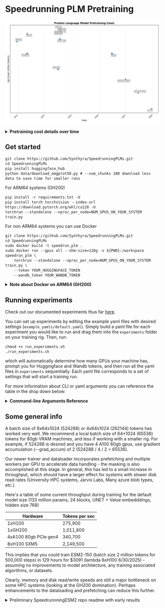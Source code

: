 # Speedrunning PLM Pretraining

![Speedrunning PLM Pretraining](docs/assets/model_costs.png)

<details>
<summary><strong>Pretraining cost details over time</strong></summary>

ESM-1b
- 4.25 hours per epoch, 56 epochs, 128 V100 GPUs
- [Source](https://epoch.ai/data/notable-ai-models)
- 238 hours x 128 gpus is 30,464 V100 hours
- 8xV100 on AWS is ~$24.48 [on demand](https://instances.vantage.sh/aws/ec2/p3.16xlarge)
- Assume 1/2 of that per hours because of scale and year is 2020, but the GPUs were newer so this is generous
- $1.53 gpu/hour * 30,464 hours is $46,610

ProtBERT, ProtT5, Progen2
- Estimated from [here](https://epoch.ai/data/notable-ai-models)

ESM2-15B
- Approximated at $1.5 million USD
- [Source](https://www.biorxiv.org/content/10.1101/2024.09.23.614603v1.full)
ESM2-3B
- Roughly 1/2 of 15B FLOPs
- [Source](https://github.com/facebookresearch/esm/discussions/414)
ESM2-650M
- Roughly 1/4 of 3B FLOPs
- [Source](https://github.com/facebookresearch/esm/discussions/414)
ESM2-150M
- Approximated at 1/4 of 650M FlOPs
ESM2-35M
- Approximated at 1/4 of 150M FlOPs
ESM2-8M
- Approximated at 1/4 of 35M FlOPs

ESM3-98B
- We don't have much details about training cost beyond FLOPs at 1.07E24 from the [paper](https://www.science.org/doi/10.1126/science.ads0018)
- If we assume same FLOP per dollar efficiency of [Llama 3.1-405B](https://epoch.ai/data/notable-ai-models) we get 1.34E-18 $/FLOP
- So that's ~$1.4 million for ESM3 training
</details>


## Get started

```
git clone https://github.com/Synthyra/SpeedrunningPLMs.git
cd SpeedrunningPLMs
pip install huggingface_hub
python data/download_omgprot50.py # --num_chunks 100 download less data to save time for smaller runs
```

For ARM64 systems (GH200)
```
pip install -r requirements.txt -U
pip install torch torchvision --index-url https://download.pytorch.org/whl/cu128 -U
torchrun --standalone --nproc_per_node=NUM_GPUS_ON_YOUR_SYSTEM train.py
```

For non ARM64 systems you can use Docker
```
git clone https://github.com/Synthyra/SpeedrunningPLMs.git
cd SpeedrunningPLMs
sudo docker build -t speedrun_plm .
sudo docker run --gpus all --shm-size=128g -v ${PWD}:/workspace speedrun_plm \
    torchrun --standalone --nproc_per_node=NUM_GPUS_ON_YOUR_SYSTEM train.py \
    --token YOUR_HUGGINGFACE_TOKEN
    --wandb_token YOUR_WANDB_TOKEN
```

<details>
<summary><strong>Note about Docker on ARM64 (GH200)</strong></summary>

Currently, the docker image results in various issues on ARM64 systems.

<pre>
  File "/usr/local/lib/python3.12/site-packages/torch/_inductor/scheduler.py", line 3432, in create_backend
    raise RuntimeError(
torch._dynamo.exc.BackendCompilerFailed: backend='inductor' raised:
RuntimeError: Cannot find a working triton installation. Either the package is not installed or it is too old. More information on installing Triton can be found at https://github.com/openai/triton

Set TORCH_LOGS="+dynamo" and TORCHDYNAMO_VERBOSE=1 for more information


You can suppress this exception and fall back to eager by setting:
    import torch._dynamo
    torch._dynamo.config.suppress_errors = True
</pre>

Suppressing dynamo leads to its own error. There is something delicate going on here.

If you know how to get our docker image working (or a solution with different container software) on GH200 please open an issue or pull request! There is some triton version mismatch that breaks the <code>torch.compile</code>. So in principle the docker image works for GH200 without <code>torch.compile</code>, but obviously that is not ideal.

</details>

## Running experiments

Check out our documented experiments thus far [here](https://synthyra.github.io/SpeedrunningPLMs/).

You can set up experiments by editing the example yaml files with desired settings (`example_yamls/default.yaml`). Simply build a yaml file for each experiment you would like to run and drag them into the `experiments` folder on your training rig. Then, run:

```
chmod +x run_experiments.sh
./run_experiments.sh
```

which will automatically determine how many GPUs your machine has, prompt you for Huggingface and Wandb tokens, and then run all the yaml files in `experiments` sequentially. Each yaml file corresponds to a set of settings that will start a training run.

For more information about CLI or yaml arguments you can reference the table in the drop down below:

<details>
<summary><strong>Command-line Arguments Reference</strong></summary>

| Argument | Type | Default | Description |
|----------|------|---------|-------------|
| <code>--yaml_path</code> | str | None | Path to YAML file with experiment configuration. CLI arguments override YAML. |
| <code>--token</code> | str | None | HuggingFace token (required for model saving/uploading). Prompted if not provided. |
| <code>--wandb_token</code> | str | None | Weights & Biases API token (for experiment tracking). Prompted if not provided. |
| <code>--log_name</code> | str | None | Name for the log file and wandb run. If not set, a random UUID is used. |
| <code>--bugfix</code> | flag | False | Use small batch size and max length for debugging. |
| <code>--save_path</code> | str | "Synthyra/speedrun_test" | Path to save the model and report to wandb. |
| <code>--seed</code> | int | 42 | Random seed for reproducibility. |
| <code>--clear_cache_every</code> | int | 1000 | Clear CUDA cache every N steps. |
| <code>--grad_clip</code> | float | 0.0 | Gradient clipping value (0 to disable). |
| <code>--hidden_size</code> | int | 768 | Hidden size of the model. |
| <code>--num_attention_heads</code> | int | 6 | Number of attention heads. |
| <code>--num_hidden_layers</code> | int | 24 | Number of hidden layers. |
| <code>--num_att_tokens</code> | int | 512 | Number of attention tokens. |
| <code>--vocab_size</code> | int | 33 | Vocabulary size. |
| <code>--expansion_ratio</code> | float | 2.6667 | Expansion ratio for MLP (e.g., 8/3). |
| <code>--soft_logit_cap</code> | float | 32.0 | Soft logit cap for output logits. |
| <code>--attention_soft_cap</code> | float | 64.0 | Attention softmax cap. |
| <code>--add_att_soft_cap</code> | bool | True | Whether to add attention softmax cap. |
| <code>--p_attention</code> | flag | False | Use P attention variant. |
| <code>--tie_embeddings</code> | flag | False | Tie input and output embeddings. |
| <code>--unet</code> | bool | True | Use UNet architecture. |
| <code>--input_bin</code> | str | "data/omgprot50/omgprot50_train_*.bin" | Input training bin files pattern. |
| <code>--input_valid_bin</code> | str | "data/omgprot50/omgprot50_valid_*.bin" | Input validation bin files pattern. |
| <code>--input_test_bin</code> | str | "data/omgprot50/omgprot50_test_*.bin" | Input test bin files pattern. |
| <code>--mlm</code> | bool | False | Use masked language modeling objective. |
| <code>--mask_rate</code> | float | 0.2 | Mask rate for masked language modeling. |
| <code>--batch_size</code> | int | 524288 | Total batch size in tokens (default: 8*64*1024). |
| <code>--grad_accum</code> | int | 1 | Gradient accumulation steps. |
| <code>--num_steps</code> | int | 50000 | Number of training steps. |
| <code>--cooldown_steps</code> | int | 5000 | Number of cooldown steps after main training. |
| <code>--max_length</code> | int | 1024 | Maximum sequence length. |
| <code>--scheduler_type</code> | str | "cosine" | Scheduler type for learning rate. |
| <code>--lr_warmup_steps</code> | int | 1000 | Number of warmup steps for learning rate. |
| <code>--lr</code> | float | 0.001 | Learning rate for Adam optimizer (when not using Muon). |
| <code>--lr_embed</code> | float | 0.06 | Learning rate for embeddings. |
| <code>--lr_head</code> | float | 0.008 | Learning rate for head. |
| <code>--lr_scalar</code> | float | 0.04 | Learning rate for scalar parameters. |
| <code>--use_muon</code> | bool | True | Use Muon optimizer for hidden layers. |
| <code>--lr_hidden</code> | float | 0.05 | Learning rate for hidden layers (Muon). |
| <code>--muon_momentum_warmup_steps</code> | int | 300 | Steps for Muon momentum warmup (0.85 → 0.95). |
| <code>--eval_every</code> | int | 1000 | Evaluate on validation set every N steps. |
| <code>--hf_model_name</code> | str | "Synthyra/speedrun" | HuggingFace model name for saving. |
| <code>--save_every</code> | int | None | Save checkpoint every N steps (if set). |
| <code>--num_workers</code> | int | 4 | Number of workers for optimized dataloader. |
| <code>--prefetch_factor</code> | int | 2 | Prefetch factor for optimized dataloader. |

</details>


## Some general info
A batch size of 8x64x1024 (524288) or 4x64x1024 (262144) tokens has worked very well. We recommend a local batch size of 64*1024 (65536) tokens for 80gb VRAM machines, and less if working with a smaller rig. For example, if 524288 is desired and you have 4 A100 80gb gpus, use gradient accumulation (--grad_accum) of 2 (524288 / 4 / 2 = 65536).

Our newer trainer and dataloader incorporates prefetching and multiple workers per GPU to accelerate data handling - the masking is also accomplished at this stage. In general, this has led to a small increase in throughput, which should have a larger effect for systems with slower disk read rates (University HPC systems, Jarvis Labs, Many azure blob types, etc.).

Here's a table of some current throughput during training for the default model size (133 million params, 24 blocks, UNET + Value embedddings, hidden size 768)

|Hardware |Tokens per sec|
|---------|--------------|
| 1xH100  | 275,900 |
| 1xGH200 | 1,011,800 |
|4xA100 80gb PCIe gen4| 340,700 |
|8xH100 SXM5 | 2,149,500 |

This implies that you could train ESM2-150 (batch size 2 million tokens for 500,000 steps) in 129 hours for $3091 (lambda 8xH100 6/30/2025) - assuming no improvements to model architecture, any training associated algorithms, or datasets.

Clearly, memory and disk read/write speeds are still a major bottleneck on some HPC systems (looking at the GH200 domination). Perhaps enhancements to the dataloading and prefetching can reduce this further. 

<details>
<summary>Preliminary SpeedrunnningESM2 repo readme with early results</summary>
# Replicating ESM2 at the speed of sound
This repo is an open-source collaboration to reproduce ESM2 models with the same or less parameters in as little time as possible, inspired by the fantastic [modded-nanogpt](https://github.com/KellerJordan/modded-nanogpt) repo. Mostly interested in 8xH100 or 1xH200 runs which are currently available through many vendors.

## Quick Start

Setup environment and train ESM2

```
git clone https://github.com/Synthyra/SpeedRunningESM2
cd SpeedRunningESM2
pip install -r requirements.txt
pip install --pre torch==2.6.0.dev20241203+cu124 torchvision==0.20.0.dev20241204 --index-url https://download.pytorch.org/whl/nightly/cu124 --upgrade
python data/download_omgprot50.py # --num_chunks 10 you can download less chunks to save time
./run.sh
```
torchvision is needed to fix an import error with transformers. You might need a different version of torch for consumer cards, all the code is tested on Hopper GPUs.

## Benchmarks to match
[OMGprot50](https://huggingface.co/datasets/Synthyra/omg_prot50) validation and test sets, 15% BERT-like MLM objective.
Loss is standard cross-entropy loss, perplexity $e^{loss}$. [Sequence reconstruction metrics](https://github.com/Synthyra/SpeedRunningESM2/blob/master/benchmark_esm.py) are calculated via exact match betweeen predictions and labels and weighted averages.

Validation set, random 10,000 sequences from OMGprot50.
| model | loss &darr;   | perplexity &darr; | precision &uarr; | recall &uarr; | f1 &uarr; | accuracy &uarr; | mcc &uarr;|
|-----------|--------|------------|-----------|--------|--------|----------|--------|
| ESM2-8M   | 2.4662 | 11.7775    | 0.3074    | 0.2780 | 0.2726 | 0.2780   | 0.2262 |
| ESM2-35M  | 2.3572 | 10.5613    | 0.3464    | 0.3205 | 0.3161 | 0.3205   | 0.2726 |
| ESM2-150M | 2.2550 | 9.5349     | 0.3806    | 0.3596 | 0.3560 | 0.3596   | 0.3152 |
| ESMC-300M | 2.1996 | 9.0214     | 0.3936    | 0.3648 | 0.3605 | 0.3648   | 0.3206 |
| ESMC-600M | 2.1549 | 8.6267     | 0.4068    | 0.3802 | 0.3762 | 0.3802   | 0.3373 |
| ESM2-650M | 2.1382 | 8.4841     | 0.4218    | 0.4024 | 0.4000 | 0.4024   | 0.3615 |

Test set, random 10,000 sequences from OMGprot50 and 3,000+ newly discovered sequences after OMGprot50 creation (well after ESM2 training date).
| model | loss &darr; | perplexity &darr; | precision &uarr; | recall &uarr; | f1 &uarr; | accuracy &uarr; | mcc &uarr;|
|-----------|--------|------------|-----------|--------|--------|----------|--------|
| ESM2-8M   | 2.4520 | 11.6116    | 0.3079    | 0.2780 | 0.2735 | 0.2780   | 0.2274 |
| ESM2-35M  | 2.3063 | 10.0374    | 0.3616    | 0.3380 | 0.3346 | 0.3380   | 0.2928 |
| ESM2-150M | 2.1587 | 8.6602     | 0.4149    | 0.3973 | 0.3949 | 0.3973   | 0.3568 |
| ESMC-300M | 2.0523 | 7.7854     | 0.4549    | 0.4296 | 0.4278 | 0.4296   | 0.3916 |
| ESMC-600M | 1.9942 | 7.3466     | 0.4741    | 0.4516 | 0.4498 | 0.4516   | 0.4152 |
| ESM2-650M | 1.9980 | 7.3743     | 0.4723    | 0.4576 | 0.4561 | 0.4576   | 0.4217 |

These match the [results](https://github.com/Synthyra/SpeedRunningESM2/pull/2#issue-2756280840) from the original paper well.


## Successful runs showcase

|~Matches |Parameters|Time      |Hardware |Log | Val loss |
|---------|----------|----------|---------|----|----------|
|ESM2-150|140M      |9.44 hours |1 x GH200|[Link](https://github.com/Synthyra/SpeedRunningESM2/blob/master/logs_to_keep/f48932cb-f41f-4c0c-8f24-90c839e9dc9e.txt)| 2.2272 |
|ESMC-300|44M       |7.01 hours |4 x 4090 |[Link](https://gist.github.com/lapp0/8553e911c649eea11cc2d7426f26eab6)                                        | 2.1906 |

|~Matches |Parameters|Time      |Hardware |Log | Val loss | Test loss |
|---------|----------|----------|---------|----|----------|-----------|
|ESM2-150|132M      |9.00 hours |1 x GH200|[Link](https://github.com/Synthyra/SpeedRunningESM2/blob/master/logs_to_keep/e631bf18-f202-492b-a3b8-fbae2cb7484a.txt)| 2.2137 | 2.2093 |
|ESM2-650|132M      |45.16 hours|1 x GH200|[Link](https://github.com/Synthyra/SpeedRunningESM2/blob/master/logs_to_keep/a0a3dc4e-6f27-43e0-96fb-b1c2372a164b.txt)| 2.1044 | 2.1058 |


</details>



